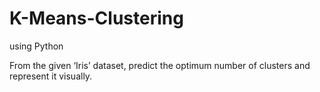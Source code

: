 # K-Means-Clustering
using Python

From the given ‘Iris’ dataset, predict the optimum number of clusters and represent it visually.

